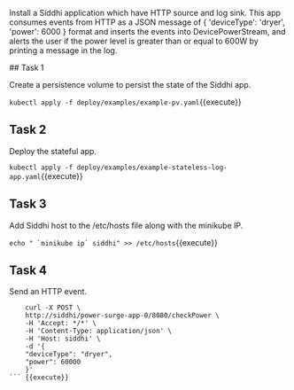 Install a Siddhi application which have HTTP source and log sink. This app consumes events from HTTP as a JSON message of { 'deviceType': 'dryer', 'power': 6000 } format and inserts the events into DevicePowerStream, and alerts the user if the power level is greater than or equal to 600W by printing a message in the log.

## Task 1

Create a persistence volume to persist the state of the Siddhi app.

`kubectl apply -f deploy/examples/example-pv.yaml`{{execute}}


## Task 2

Deploy the stateful app.

`kubectl apply -f deploy/examples/example-stateless-log-app.yaml`{{execute}}


## Task 3

Add Siddhi host to the /etc/hosts file along with the minikube IP.

``` echo " `minikube ip` siddhi" >> /etc/hosts ```{{execute}}


## Task 4

Send an HTTP event.

```
    curl -X POST \
    http://siddhi/power-surge-app-0/8080/checkPower \
    -H 'Accept: */*' \
    -H 'Content-Type: application/json' \
    -H 'Host: siddhi' \
    -d '{
    "deviceType": "dryer",
    "power": 60000
    }'
``` {{execute}}
